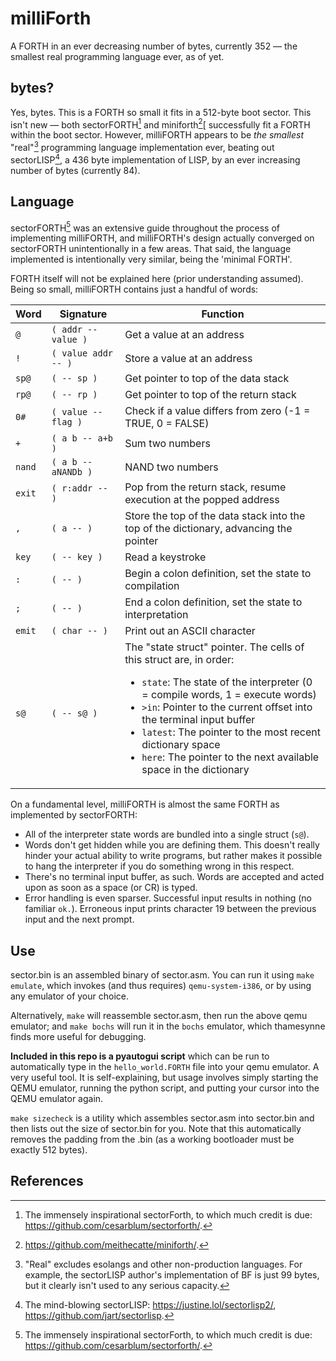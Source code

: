 # milliForth
A FORTH in an ever decreasing number of bytes, currently 352 — the smallest real programming language ever, as of yet.

## bytes?

Yes, bytes.  This is a FORTH so small it fits in a 512-byte boot sector.  This isn't new — both sectorFORTH[^1] and miniforth[^2][ successfully fit a FORTH within the boot sector.  However, milliFORTH appears to be *the smallest* "real"[^3] programming language implementation ever, beating out sectorLISP[^4], a 436 byte implementation of LISP, by an ever increasing number of bytes (currently 84).

## Language

sectorFORTH[^1] was an extensive guide throughout the process of implementing milliFORTH, and milliFORTH's design actually converged on sectorFORTH unintentionally in a few areas.  That said, the language implemented is intentionally very similar, being the 'minimal FORTH'.

FORTH itself will not be explained here (prior understanding assumed).  Being so small, milliFORTH contains just a handful of words:

| Word | Signature | Function |
| ---- | --------- | -------- |
| `@` | `( addr -- value )` | Get a value at an address |
| `!` | `( value addr -- )` | Store a value at an address |
| `sp@` | `( -- sp )` | Get pointer to top of the data stack |
| `rp@` | `( -- rp )` | Get pointer to top of the return stack |
| `0#` | `( value -- flag )` | Check if a value differs from zero (-1 = TRUE, 0 = FALSE) |
| `+` | `( a b -- a+b )` | Sum two numbers |
| `nand` | `( a b -- aNANDb )` | NAND two numbers |
| `exit` | `( r:addr -- )` | Pop from the return stack, resume execution at the popped address |
| `,` | `( a -- )` | Store the top of the data stack into the top of the dictionary, advancing the pointer |
| `key` | `( -- key )` | Read a keystroke |
| `:` | `( -- )` | Begin a colon definition, set the state to compilation |
| `;` | `( -- )` | End a colon definition, set the state to interpretation |
| `emit` | `( char -- )` | Print out an ASCII character |
| `s@` | `( -- s@ )` | The "state struct" pointer.  The cells of this struct are, in order: <ul><li>`state`: The state of the interpreter (0 = compile words, 1 = execute words)</li><li>`>in`: Pointer to the current offset into the terminal input buffer</li><li>`latest`: The pointer to the most recent dictionary space</li><li>`here`: The pointer to the next available space in the dictionary</li></ul> |

On a fundamental level, milliFORTH is almost the same FORTH as implemented by sectorFORTH:

- All of the interpreter state words are bundled into a single struct (`s@`).
- Words don't get hidden while you are defining them.  This doesn't really hinder your actual ability to write programs, but rather makes it possible to hang the interpreter if you do something wrong in this respect.
- There's no terminal input buffer, as such. Words are accepted and acted upon as soon as a space (or CR) is typed.
- Error handling is even sparser.  Successful input results in nothing (no familiar `ok.`).  Erroneous input prints character 19 between the previous input and the next prompt.

## Use

sector.bin is an assembled binary of sector.asm.  You can run it using `make emulate`, which invokes (and thus requires) `qemu-system-i386`, or by using any emulator of your choice.

Alternatively, `make` will reassemble sector.asm, then run the above qemu emulator; and `make bochs` will run it in the `bochs` emulator, which thamesynne finds more useful for debugging.

**Included in this repo is a pyautogui script** which can be run to automatically type in the `hello_world.FORTH` file into your qemu emulator.  A very useful tool.  It is self-explaining, but usage involves simply starting the QEMU emulator, running the python script, and putting your cursor into the QEMU emulator again.

`make sizecheck` is a utility which assembles sector.asm into sector.bin and then lists out the size of sector.bin for you.  Note that this automatically removes the padding from the .bin (as a working bootloader must be exactly 512 bytes).

## References
[^1]: The immensely inspirational sectorForth, to which much credit is due: https://github.com/cesarblum/sectorforth/.
[^2]: https://github.com/meithecatte/miniforth/.
[^3]: "Real" excludes esolangs and other non-production languages. For example, the sectorLISP author's implementation of BF is just 99 bytes, but it clearly isn't used to any serious capacity.
[^4]: The mind-blowing sectorLISP: https://justine.lol/sectorlisp2/, https://github.com/jart/sectorlisp.
